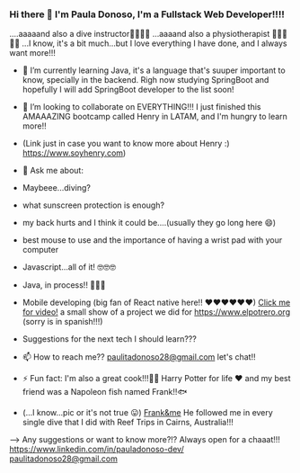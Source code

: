 ### Hi there 👋 I'm Paula Donoso, I'm a Fullstack Web Developer!!!!
....aaaaand also a dive instructor🦈🐠🐳🐙 ...aaaand also a physiotherapist 👩‍⚕️🍎🦴🧠
...I know, it's a bit much...but I love everything I have done, and I always want more!!!

- 🌱 I’m currently learning Java, it's a language that's suuper important to know, specially in the backend. Righ now studying SpringBoot and hopefully I will add SpringBoot developer to the list soon! 

- 👯 I’m looking to collaborate on EVERYTHING!!! I just finished this AMAAAZING bootcamp called Henry in LATAM, and I'm hungry to learn more!!
- (Link just in case you want to know more about Henry :) https://www.soyhenry.com)

- 💬 Ask me about: 
- Maybeee...diving? 
- what sunscreen protection is enough?
- my back hurts and I think it could be....(usually they go long here 😄)
- best mouse to use and the importance of having a wrist pad with your computer 
- Javascript...all of it! 🤓🤓🤓
- Java, in process!! 💪💪💪
- Mobile developing (big fan of React native here!! ❤❤❤❤❤❤) [Click me for video!](https://drive.google.com/file/d/1NY2V4mPylfZ0SHMisqyXqL4w2wcWdn6I/view) a small show of a project we did for  https://www.elpotrero.org (sorry is in spanish!!!)
- Suggestions for the next tech I should learn???

- 📫 How to reach me?? paulitadonoso28@gmail.com let's chat!!


- ⚡ Fun fact: I'm also a great cook!!!👩‍🍳 Harry Potter for life ❤ and my best friend was a Napoleon fish named Frank!!🐟
- (...I know...pic or it's not true 😛) [Frank&me](https://user-images.githubusercontent.com/63138448/113167159-d4629400-9219-11eb-8602-0638677a2b44.JPG)
 He followed me in every single dive that I did with Reef Trips in Cairns, Australia!!! 



--> Any suggestions or want to know more?!? Always open for a chaaat!!! https://www.linkedin.com/in/pauladonoso-dev/  paulitadonoso28@gmail.com
